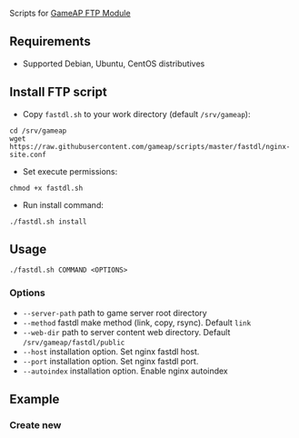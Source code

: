 Scripts for [GameAP FTP Module](https://github.com/gameap/fastdl-module)

## Requirements

* Supported Debian, Ubuntu, CentOS distributives

## Install FTP script

* Copy `fastdl.sh` to your work directory (default `/srv/gameap`):
```
cd /srv/gameap
wget https://raw.githubusercontent.com/gameap/scripts/master/fastdl/nginx-site.conf
```

* Set execute permissions:
```
chmod +x fastdl.sh
```
* Run install command: 
```
./fastdl.sh install
```

## Usage
```
./fastdl.sh COMMAND <OPTIONS>
```

### Options

* `--server-path` path to game server root directory
* `--method` fastdl make method (link, copy, rsync). Default `link`
* `--web-dir` path to server content web directory. Default `/srv/gameap/fastdl/public`
* `--host` installation option. Set nginx fastdl host.
* `--port` installation option. Set nginx fastdl port.
* `--autoindex` installation option. Enable nginx autoindex

## Example

### Create new 
```

```
